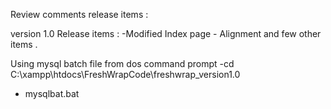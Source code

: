 Review comments release items :

version 1.0 
Release items :
-Modified Index page - Alignment and few other items .


Using mysql batch file 
from dos command prompt 
-cd C:\xampp\htdocs\FreshWrapCode\freshwrap_version1.0
- mysqlbat.bat


